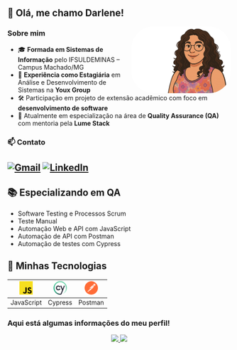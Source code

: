 ## 👋 Olá, me chamo Darlene!

<img align="right" alt="Darlene-pic" height="150" style="border-radius:50px;" src="./avatar_sem_fundo.svg">

### Sobre mim

- 🎓 **Formada em Sistemas de Informação** pelo IFSULDEMINAS – Campus Machado/MG  
- 💼 **Experiência como Estagiária** em Análise e Desenvolvimento de Sistemas na **Youx Group**  
- 🛠️ Participação em projeto de extensão acadêmico com foco em **desenvolvimento de software**
- 🚀 Atualmente em especialização na área de **Quality Assurance (QA)** com mentoria pela **Lume Stack**
  
### 📫 Contato

[![Gmail](https://img.shields.io/badge/-Gmail-%23333?style=for-the-badge&logo=gmail&logoColor=white)](mailto:darlene.leao.souza10@gmail.com)
[![LinkedIn](https://img.shields.io/badge/-LinkedIn-%230077B5?style=for-the-badge&logo=linkedin&logoColor=white)](https://www.linkedin.com/in/darleneleaosouza/)
---

## 📚 Especializando em QA

- Software Testing e Processos Scrum   
- Teste Manual
- Automação Web e API com JavaScript    
- Automação de API com Postman  
- Automação de testes com Cypress  

## 🚀 Minhas Tecnologias

|  <img src="./javascript.svg" alt="JavaScript" width="30"/> | <img src="./cypress.svg" alt="Cypress" width="30"/> | <img src="./postman.svg" alt="Postman" width="30"/> |
|:--:|:--:|:--:|
| JavaScript | Cypress | Postman |



  ### Aqui está algumas informações do meu perfil!
<div align="center">
  <a href="https://github.com/marisavieira">
  <img height="180em" src="https://github-readme-stats.vercel.app/api?username=Darleneleao&show_icons=true&theme=dracula&include_all_commits=true&count_private=true"/>
  <img height="180em" src="https://github-readme-stats.vercel.app/api/top-langs/?username=Darleneleao&layout=compact&langs_count=7&theme=dracula"/>
